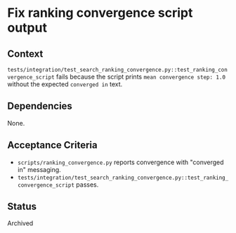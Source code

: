 # Fix ranking convergence script output

## Context
`tests/integration/test_search_ranking_convergence.py::test_ranking_convergence_script`
fails because the script prints `mean convergence step: 1.0` without the
expected `converged in` text.

## Dependencies
None.

## Acceptance Criteria
- `scripts/ranking_convergence.py` reports convergence with "converged in" messaging.
- `tests/integration/test_search_ranking_convergence.py::test_ranking_convergence_script` passes.

## Status
Archived
